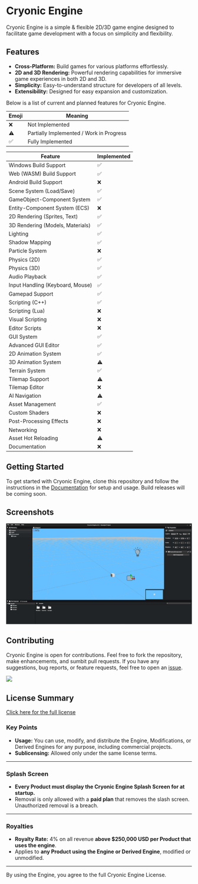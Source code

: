 # Cryonic Engine

Cryonic Engine is a simple & flexible 2D/3D game engine designed to facilitate game development with a focus on simplicity and flexibility.

## Features

- **Cross-Platform:** Build games for various platforms effortlessly.
- **2D and 3D Rendering:** Powerful rendering capabilities for immersive game experiences in both 2D and 3D.
- **Simplicity:** Easy-to-understand structure for developers of all levels.
- **Extensibility:** Designed for easy expansion and customization.

Below is a list of current and planned features for Cryonic Engine.

| Emoji  | Meaning            |
|--------|-------------------|
| ❌     | Not Implemented    |
| ⚠️     | Partially Implemented / Work in Progress |
| ✅     | Fully Implemented  |

| Feature                                 | Implemented |
|----------------------------------------|-------------|
| Windows Build Support                   | ✅          |
| Web (WASM) Build Support                | ✅          |
| Android Build Support                   | ❌          |
| Scene System (Load/Save)                | ✅          |
| GameObject-Component System             | ✅          |
| Entity-Component System (ECS)           | ❌          |
| 2D Rendering (Sprites, Text)            | ✅          |
| 3D Rendering (Models, Materials)        | ✅          |
| Lighting                                | ✅          |
| Shadow Mapping                          | ✅          |
| Particle System                         | ❌          |
| Physics (2D)                            | ✅          |
| Physics (3D)                            | ✅          |
| Audio Playback                          | ✅          |
| Input Handling (Keyboard, Mouse)        | ✅          |
| Gamepad Support                         | ✅          |
| Scripting (C++)                         | ✅          |
| Scripting (Lua)                         | ❌          |
| Visual Scripting                        | ❌          |
| Editor Scripts                          | ❌          |
| GUI System                              | ✅          |
| Advanced GUI Editor                     | ✅          |
| 2D Animation System                     | ✅          |
| 3D Animation System                     | ⚠️          |
| Terrain System                          | ✅          |
| Tilemap Support                         | ⚠️          |
| Tilemap Editor                          | ❌          |
| AI Navigation                           | ⚠️          |
| Asset Management                        | ✅          |
| Custom Shaders                          | ❌          |
| Post-Processing Effects                 | ❌          |
| Networking                              | ❌          |
| Asset Hot Reloading                     | ⚠️          |
| Documentation                           | ❌          |

## Getting Started

To get started with Cryonic Engine, clone this repository and follow the instructions in the [Documentation](link-to-docs) for setup and usage. Build releases will be coming soon.

## Screenshots

![Editor](https://github.com/ElectroGamesDev/Cryonic-Engine/blob/master/Images/CryonicEngineExample.PNG?raw=true)

## Contributing

Cryonic Engine is open for contributions. Feel free to fork the repository, make enhancements, and sumbit pull requests. If you have any suggestions, bug reports, or feature requests, feel free to open an [issue](https://github.com/ElectroGamesDev/Cryonic-Engine/issues).

<a href="https://github.com/ElectroGamesDev/Cryonic-Engine/graphs/contributors">
  <img src="https://contrib.rocks/image?repo=ElectroGamesDev/Cryonic-Engine" />
</a>


## License Summary
[Click here for the full license](https://github.com/ElectroGamesDev/CryonicEngine/blob/master/LICENSE)

### Key Points

- **Usage:** You can use, modify, and distribute the Engine, Modifications, or Derived Engines for any purpose, including commercial projects.  
- **Sublicensing:** Allowed only under the same license terms.  

---

### Splash Screen

- **Every Product must display the Cryonic Engine Splash Screen for at startup.**  
- Removal is only allowed with a **paid plan** that removes the slash screen. Unauthorized removal is a breach.

---

### Royalties

- **Royalty Rate:** 4% on all revenue **above $250,000 USD per Product that uses the engine**.  
- Applies to **any Product using the Engine or Derived Engine**, modified or unmodified.  

---

By using the Engine, you agree to the full Cryonic Engine License.
